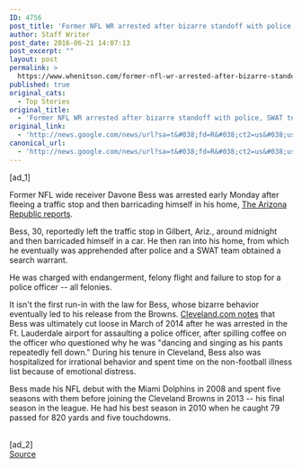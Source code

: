```yaml
---
ID: 4756
post_title: 'Former NFL WR arrested after bizarre standoff with police, SWAT team &#8211; FOXSports.com'
author: Staff Writer
post_date: 2016-06-21 14:07:13
post_excerpt: ""
layout: post
permalink: >
  https://www.whenitson.com/former-nfl-wr-arrested-after-bizarre-standoff-with-police-swat-team-foxsports-com/
published: true
original_cats:
  - Top Stories
original_title:
  - 'Former NFL WR arrested after bizarre standoff with police, SWAT team - FOXSports.com'
original_link:
  - 'http://news.google.com/news/url?sa=t&#038;fd=R&#038;ct2=us&#038;usg=AFQjCNHAaINPae3OF6wYzBmMoGftDZavSg&#038;clid=c3a7d30bb8a4878e06b80cf16b898331&#038;cid=52779136420171&#038;ei=EEppV9ipLty3hAGO_qb4Aw&#038;url=http://www.foxsports.com/nfl/story/davone-bess-arrested-standoff-police-swat-cleveland-browns-miami-dolphins-airport-062116'
canonical_url:
  - 'http://news.google.com/news/url?sa=t&#038;fd=R&#038;ct2=us&#038;usg=AFQjCNHAaINPae3OF6wYzBmMoGftDZavSg&#038;clid=c3a7d30bb8a4878e06b80cf16b898331&#038;cid=52779136420171&#038;ei=EEppV9ipLty3hAGO_qb4Aw&#038;url=http://www.foxsports.com/nfl/story/davone-bess-arrested-standoff-police-swat-cleveland-browns-miami-dolphins-airport-062116'
---
```

 [ad_1]
<br><div readability="56.913468773514">
<p>Former NFL wide receiver Davone Bess was arrested early Monday after fleeing a traffic stop and then barricading himself in his home, <a adhocenable="false" href="http://www.azcentral.com/story/news/local/gilbert/2016/06/20/gilbert-man-arrested-after-early-morning-standoff/86141490/" target="_blank">The Arizona Republic reports</a>.</p>

<p>Bess, 30, reportedly left the traffic stop in Gilbert, Ariz., around midnight and then barricaded himself in a car. He then ran into his home, from which he eventually was apprehended after police and a SWAT team obtained a search warrant.</p>

<p>He was charged with endangerment, felony flight and failure to stop for a police officer -- all felonies.</p>



<p>It isn't the first run-in with the law for Bess, whose bizarre behavior eventually led to his release from the Browns. <a adhocenable="false" href="http://www.cleveland.com/browns/index.ssf/2014/03/cleveland_browns_release_troub.html" target="_blank">Cleveland.com notes</a> that Bess was ultimately cut loose in March of 2014 after he was arrested in the Ft. Lauderdale airport for assaulting a police officer, after spilling coffee on the officer who questioned why he was "dancing and singing as his pants repeatedly fell down." During his tenure in Cleveland, Bess also was hospitalized for irrational behavior and spent time on the non-football illness list because of emotional distress.</p>

<p>Bess made his NFL debut with the Miami Dolphins in 2008 and spent five seasons with them before joining the Cleveland Browns in 2013 -- his final season in the league. He had his best season in 2010 when he caught 79 passed for 820 yards and five touchdowns.  </p>


</div>
<br>[ad_2]
<br><a href="http://news.google.com/news/url?sa=t&#038;fd=R&#038;ct2=us&#038;usg=AFQjCNHAaINPae3OF6wYzBmMoGftDZavSg&#038;clid=c3a7d30bb8a4878e06b80cf16b898331&#038;cid=52779136420171&#038;ei=EEppV9ipLty3hAGO_qb4Aw&#038;url=http://www.foxsports.com/nfl/story/davone-bess-arrested-standoff-police-swat-cleveland-browns-miami-dolphins-airport-062116">Source </a>